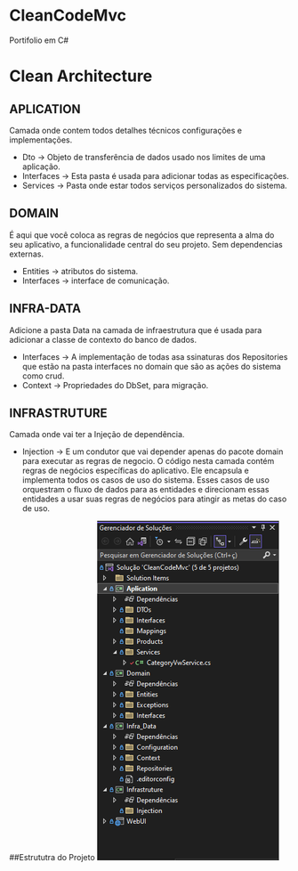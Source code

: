 # CleanCodeMvc
Portifolio em C#
# Clean Architecture
## APLICATION
Camada onde contem todos detalhes técnicos configurações e implementações.
- Dto -> Objeto de transferência de dados usado nos limites de uma aplicação.
- Interfaces -> Esta pasta é usada para adicionar todas as especificações.
- Services -> Pasta onde estar todos serviços personalizados do sistema.

## DOMAIN
 É aqui que você coloca as regras de negócios que representa a alma do seu aplicativo, a funcionalidade central do seu projeto. Sem dependencias externas.
- Entities -> atributos do sistema.
- Interfaces -> interface de comunicação.

## INFRA-DATA
Adicione a pasta Data na camada de infraestrutura que é usada para adicionar a classe de contexto do banco de dados.
- Interfaces -> A implementação de todas asa ssinaturas dos Repositories que estão na pasta interfaces no domain que são as ações do sistema como crud.
- Context -> Propriedades do DbSet, para migração.

## INFRASTRUTURE
Camada onde vai ter a  Injeção de dependência.
- Injection -> E um condutor que vai depender apenas do pacote domain para executar as regras de negocio.
O código nesta camada contém regras de negócios específicas do aplicativo. Ele encapsula e implementa todos os casos de uso do sistema. Esses casos de uso orquestram o fluxo de dados  para as entidades e direcionam essas entidades a usar suas regras de negócios  para atingir as metas do caso de uso.

##Estrututra do Projeto
![Screenshot](screenshot.png)
